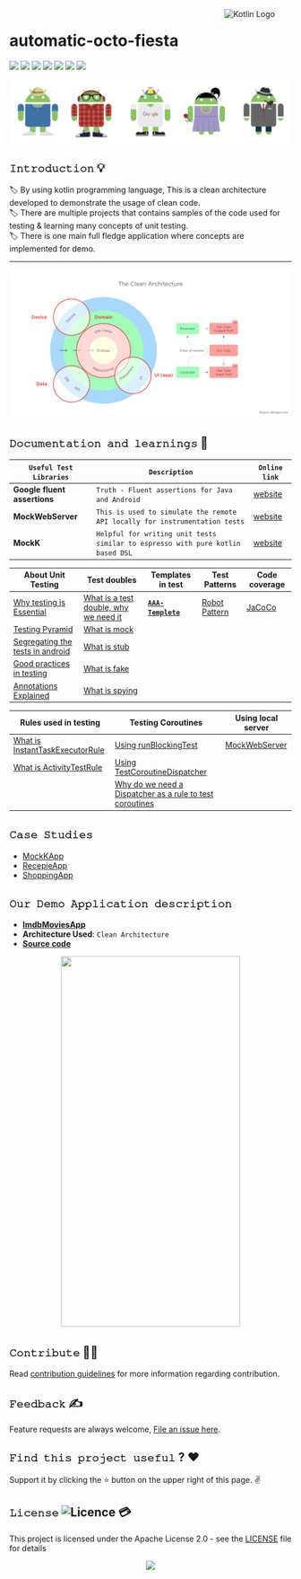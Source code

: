 <img src="https://upload.wikimedia.org/wikipedia/commons/thumb/0/06/Kotlin_Icon.svg/512px-Kotlin_Icon.svg.png" align="right" title="Kotlin Logo" width="120">

# automatic-octo-fiesta
<img src="https://img.shields.io/badge/Retrofit-For--Network-lightgrey"> <img src="https://img.shields.io/badge/Kotlin--Dsl-For--Dependencies-red"> <img src="https://img.shields.io/badge/Hilt-Dependency%20Injection-green"> <img src="https://img.shields.io/badge/Architecture-Clean%20Architecture-pink"> <img src="https://img.shields.io/badge/Test Pattern-Robot%20Pattern-purple"> <img src="https://img.shields.io/badge/Test Server-Mock%20Server-yellow"> <img src="https://img.shields.io/badge/Code coverage-Jacoco-orange">

![Banner](https://github.com/devrath/automatic-octo-fiesta/blob/main/images/banner.png)

## **`𝙸𝚗𝚝𝚛𝚘𝚍𝚞𝚌𝚝𝚒𝚘𝚗`** 💡
:label: By using kotlin programming language, This is a clean architecture developed to demonstrate the usage of clean code. </br>
:label: There are multiple projects that contains samples of the code used for testing & learning many concepts of unit testing. </br>
:label: There is one main full fledge application where concepts are implemented for demo.


---
![Banner](https://github.com/devrath/automatic-octo-fiesta/blob/main/images/clean_arch_banner.png)

## **`𝙳𝚘𝚌𝚞𝚖𝚎𝚗𝚝𝚊𝚝𝚒𝚘𝚗 𝚊𝚗𝚍 𝚕𝚎𝚊𝚛𝚗𝚒𝚗𝚐𝚜`** 🧪

| **`Useful Test Libraries`** | **`Description`** | **`Online link`** |
| --------------------- | ----------- | ------------------------------|
| **Google fluent assertions** | `Truth - Fluent assertions for Java and Android` | [website](https://truth.dev/) |
| **MockWebServer** | `This is used to simulate the remote API locally for instrumentation tests` | [website](https://github.com/square/okhttp/tree/master/mockwebserver) |
| **MockK** | `Helpful for writing unit tests similar to espresso with pure kotlin based DSL` | [website](https://mockk.io/ANDROID.html) |


| About Unit Testing | Test doubles | Templates in test | Test Patterns | Code coverage |
| ------- | ------- | ------- | -------- | -------- |
| [Why testing is Essential](https://github.com/devrath/automatic-octo-fiesta/wiki/Why-testing-is-Essential) | [What is a test double, why we need it](https://github.com/devrath/automatic-octo-fiesta/wiki/What-is-a-test-double,-why-we-need-it) | [**`AAA-Templete`**](https://github.com/devrath/automatic-octo-fiesta/wiki/AAA-Templete) | [Robot Pattern](https://github.com/devrath/automatic-octo-fiesta/wiki/Robot-Pattern) | [JaCoCo](https://github.com/devrath/automatic-octo-fiesta/wiki/JaCoCo) |
| [Testing Pyramid](https://github.com/devrath/automatic-octo-fiesta/wiki/Testing-Pyramid) | [What is mock](https://github.com/devrath/automatic-octo-fiesta/wiki/What-are-mocks) | | |
| [Segregating the tests in android](https://github.com/devrath/automatic-octo-fiesta/wiki/Segregating-the-tests-in-android) | [What is stub](https://github.com/devrath/automatic-octo-fiesta/wiki/What-is-stub) | | |
| [Good practices in testing](https://github.com/devrath/automatic-octo-fiesta/wiki/Good-practices-in-testing) | [What is fake](https://github.com/devrath/automatic-octo-fiesta/wiki/What-is-fake) | | |
| [Annotations Explained](https://github.com/devrath/automatic-octo-fiesta/wiki/Annotations-Explained) | [What is spying](https://github.com/devrath/automatic-octo-fiesta/wiki/What-is-spying) | | |

| Rules used in testing | Testing Coroutines | Using local server |
| ------------ | ------------------ | ------------------ |
| [What is InstantTaskExecutorRule](https://github.com/devrath/automatic-octo-fiesta/wiki/What-is-InstantTaskExecutorRule) | [Using runBlockingTest](https://github.com/devrath/automatic-octo-fiesta/wiki/Using-runBlockingTest) | [MockWebServer](https://github.com/devrath/automatic-octo-fiesta/wiki/MockWebServer-for-instrumentation-tests) |
| [What is ActivityTestRule](https://github.com/devrath/automatic-octo-fiesta/wiki/What-is-ActivityTestRule) | [Using TestCoroutineDispatcher](https://github.com/devrath/automatic-octo-fiesta/wiki/Using-TestCoroutineDispatcher) | 
| | [Why do we need a Dispatcher as a rule to test coroutines](https://github.com/devrath/automatic-octo-fiesta/wiki/Why-do-we-need-a-Dispatcher-as-a-rule-to-test-coroutines) | | |  

## **`𝙲𝚊𝚜𝚎 𝚂𝚝𝚞𝚍𝚒𝚎𝚜`**
* [MockKApp](https://github.com/devrath/automatic-octo-fiesta/wiki/Application-MockKApp) 
* [RecepieApp](https://github.com/devrath/automatic-octo-fiesta/wiki/Application---RecepieApp) 
* [ShoppingApp](https://github.com/devrath/automatic-octo-fiesta/wiki/Application---ShoppingApp) 


## **`𝙾𝚞𝚛 𝙳𝚎𝚖𝚘 𝙰𝚙𝚙𝚕𝚒𝚌𝚊𝚝𝚒𝚘𝚗 𝚍𝚎𝚜𝚌𝚛𝚒𝚙𝚝𝚒𝚘𝚗`**
* **[ImdbMoviesApp](https://github.com/devrath/automatic-octo-fiesta/wiki/Application---ImdbMoviesApp)**
* **Architecture Used**:  `Clean Architecture` 
* **[Source code](https://github.com/devrath/automatic-octo-fiesta/tree/main/Projects/ImdbMoviesApp)** 

<div align="center">
<img src="https://github.com/devrath/automatic-octo-fiesta/blob/main/images/demo.gif" width="320" height="660"/>
</div>

## **`𝙲𝚘𝚗𝚝𝚛𝚒𝚋𝚞𝚝𝚎`** 🙋‍♂️
Read [contribution guidelines](CONTRIBUTING.md) for more information regarding contribution.

## **`𝙵𝚎𝚎𝚍𝚋𝚊𝚌𝚔`** ✍️ 
Feature requests are always welcome, [File an issue here](https://github.com/devrath/automatic-octo-fiesta/issues/new).

## **`𝙵𝚒𝚗𝚍 𝚝𝚑𝚒𝚜 𝚙𝚛𝚘𝚓𝚎𝚌𝚝 𝚞𝚜𝚎𝚏𝚞𝚕`** ? ❤️
Support it by clicking the ⭐ button on the upper right of this page. ✌️

## **`𝙻𝚒𝚌𝚎𝚗𝚜𝚎`** ![Licence](https://img.shields.io/github/license/google/docsy) :credit_card:
This project is licensed under the Apache License 2.0 - see the [LICENSE](https://github.com/devrath/automatic-octo-fiesta/blob/main/LICENSE) file for details


<p align="center">
<a><img src="https://forthebadge.com/images/badges/built-for-android.svg"></a>
</p>

